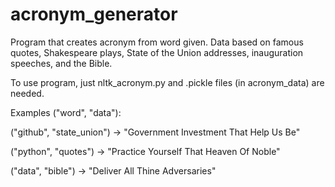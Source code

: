 # acronym_generator
Program that creates acronym from word given. Data based on famous quotes, Shakespeare plays, State of the Union addresses, inauguration speeches, and the Bible.

To use program, just nltk_acronym.py and .pickle files (in acronym_data) are needed.

Examples ("word", "data"): 

  ("github", "state_union") -> "Government Investment That Help Us Be"
  
  ("python", "quotes") -> "Practice Yourself That Heaven Of Noble"
  
  ("data", "bible") -> "Deliver All Thine Adversaries"
